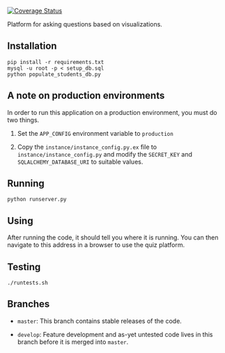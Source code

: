 [![Coverage Status](https://coveralls.io/repos/github/PlasmaSheep/quizApp/badge.svg?branch=test)](https://coveralls.io/github/PlasmaSheep/quizApp?branch=test)

Platform for asking questions based on visualizations.

## Installation

    pip install -r requirements.txt
    mysql -u root -p < setup_db.sql
    python populate_students_db.py

## A note on production environments

In order to run this application on a production environment, you must do two
things.

1. Set the `APP_CONFIG` environment variable to `production`

2. Copy the `instance/instance_config.py.ex` file to `instance/instance_config.py` and modify
    the `SECRET_KEY` and `SQLALCHEMY_DATABASE_URI` to suitable values.

## Running

    python runserver.py

## Using

After running the code, it should tell you where it is running. You can
then navigate to this address in a browser to use the quiz platform.

## Testing

    ./runtests.sh

## Branches

- `master`: This branch contains stable releases of the code.

- `develop`: Feature development and as-yet untested code lives in
    this branch before it is merged into `master`.
